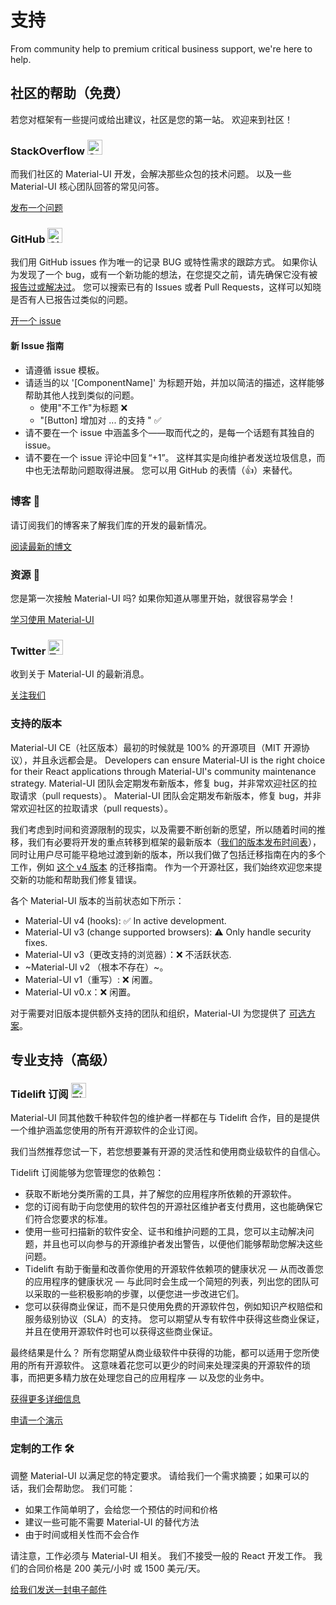 # 支持

<p class="description">From community help to premium critical business support, we're here to help.</p>

## 社区的帮助（免费）

若您对框架有一些提问或给出建议，社区是您的第一站。 欢迎来到社区！

### StackOverflow <img src="/static/images/logos/stackoverflow.svg" width="24" height="24" alt="StackOverflow logo" loading="lazy" />

而我们社区的 Material-UI 开发，会解决那些众包的技术问题。 以及一些 Material-UI 核心团队回答的常见问答。

[发布一个问题](https://stackoverflow.com/questions/tagged/material-ui)

### GitHub <img src="/static/images/logos/github.svg" width="24" height="24" alt="GitHub logo" loading="lazy" />

我们用 GitHub issues 作为唯一的记录 BUG 或特性需求的跟踪方式。 如果你认为发现了一个 bug，或有一个新功能的想法，在您提交之前，请先确保它没有被 [报告过或解决过](https://github.com/mui/mui/issues?utf8=%E2%9C%93&q=is%3Aopen+is%3Aclosed)。 您可以搜索已有的 Issues 或者 Pull Requests，这样可以知晓是否有人已报告过类似的问题。

[开一个 issue](https://github.com/mui/mui/issues/new/choose)

#### 新 Issue 指南

- 请遵循 issue 模板。
- 请适当的以 '[ComponentName]' 为标题开始，并加以简洁的描述，这样能够帮助其他人找到类似的问题。
  - 使用"不工作"为标题 ❌
  - "[Button] 增加对 ... 的支持 <some feature>" ✅
- 请不要在一个 issue 中涵盖多个——取而代之的，是每一个话题有其独自的 issue。
- 请不要在一个 issue 评论中回复“+1”。 这样其实是向维护者发送垃圾信息，而中也无法帮助问题取得进展。 您可以用 GitHub 的表情（👍）来替代。

### 博客 📝

请订阅我们的博客来了解我们库的开发的最新情况。

[阅读最新的博文](https://medium.com/material-ui/)

### 资源 📖

您是第一次接触 Material-UI 吗? 如果你知道从哪里开始，就很容易学会！

[学习使用 Material-UI](/getting-started/learn/)

### Twitter <img src="/static/images/logos/twitter.svg" width="24" height="24" alt="Twitter logo" loading="lazy" />

收到关于 Material-UI 的最新消息。

[关注我们](https://twitter.com/MaterialUI)

### 支持的版本

Material-UI CE（社区版本）最初的时候就是 100% 的开源项目（MIT 开源协议），并且永远都会是。 Developers can ensure Material-UI is the right choice for their React applications through Material-UI's community maintenance strategy. Material-UI 团队会定期发布新版本，修复 bug，并非常欢迎社区的拉取请求（pull requests）。 Material-UI 团队会定期发布新版本，修复 bug，并非常欢迎社区的拉取请求（pull requests）。

我们考虑到时间和资源限制的现实，以及需要不断创新的愿望，所以随着时间的推移，我们有必要将开发的重点转移到框架的最新版本（[我们的版本发布时间表](https://material-ui.com/versions/#release-frequency)），同时让用户尽可能平稳地过渡到新的版本，所以我们做了包括迁移指南在内的多个工作，例如 [这个 v4 版本](/guides/migration-v3/) 的迁移指南。 作为一个开源社区，我们始终欢迎您来提交新的功能和帮助我们修复错误。

各个 Material-UI 版本的当前状态如下所示：

- Material-UI v4 (hooks): ✅ In active development.
- Material-UI v3 (change supported browsers): ⚠️ Only handle security fixes.
- Material-UI v3（更改支持的浏览器）：❌ 不活跃状态.
- ~Material-UI v2 （根本不存在）~。
- Material-UI v1（重写）: ❌ 闲置。
- Material-UI v0.x：❌ 闲置。

对于需要对旧版本提供额外支持的团队和组织，Material-UI 为您提供了 [可选方案](#enterprise)。

## 专业支持（高级）

### Tidelift 订阅 <img src="/static/images/logos/tidelift.svg" width="24" height="24" alt="Tidelift logo" loading="lazy" />

Material-UI 同其他数千种软件包的维护者一样都在与 Tidelift 合作，目的是提供一个维护涵盖您使用的所有开源软件的企业订阅。

我们当然推荐您试一下，若您想要兼有开源的灵活性和使用商业级软件的自信心。

Tidelift 订阅能够为您管理您的依赖包：

- 获取不断地分类所需的工具，并了解您的应用程序所依赖的开源软件。
- 您的订阅有助于向您使用的软件包的开源社区维护者支付费用，这也能确保它们符合您要求的标准。
- 使用一些可扫描新的软件安全、证书和维护问题的工具，您可以主动解决问题，并且也可以向参与的开源维护者发出警告，以便他们能够帮助您解决这些问题。
- Tidelift 有助于衡量和改善你使用的开源软件依赖项的健康状况 — 从而改善您的应用程序的健康状况 — 与此同时会生成一个简短的列表，列出您的团队可以采取的一些积极影响的步骤，以便您进一步改进它们。
- 您可以获得商业保证，而不是只使用免费的开源软件包，例如知识产权赔偿和服务级别协议（SLA）的支持。 您可以期望从专有软件中获得这些商业保证，并且在使用开源软件时也可以获得这些商业保证。

最终结果是什么？ 所有您期望从商业级软件中获得的功能，都可以适用于您所使用的所有开源软件。 这意味着花您可以更少的时间来处理深奥的开源软件的琐事，而把更多精力放在处理您自己的应用程序 — 以及您的业务中。

<a
  data-ga-event-category="support"
  data-ga-event-action="tidelift"
  href="https://tidelift.com/subscription/pkg/npm-material-ui?utm_source=npm-material-ui&utm_medium=referral&utm_campaign=enterprise">
获得更多详细信息
</a>

<a
  data-ga-event-category="support"
  data-ga-event-action="tidelift"
  href="https://tidelift.com/subscription/request-a-demo?utm_source=npm-material-ui&utm_medium=referral&utm_campaign=enterprise">
申请一个演示
</a>

### 定制的工作 🛠

调整 Material-UI 以满足您的特定要求。 请给我们一个需求摘要；如果可以的话，我们会帮助您。 我们可能：

- 如果工作简单明了，会给您一个预估的时间和价格
- 建议一些可能不需要 Material-UI 的替代方法
- 由于时间或相关性而不会合作

请注意，工作必须与 Material-UI 相关。 我们不接受一般的 React 开发工作。 我们的合同价格是 200 美元/小时 或 1500 美元/天。

[给我们发送一封电子邮件](mailto:custom-work@material-ui.com)
